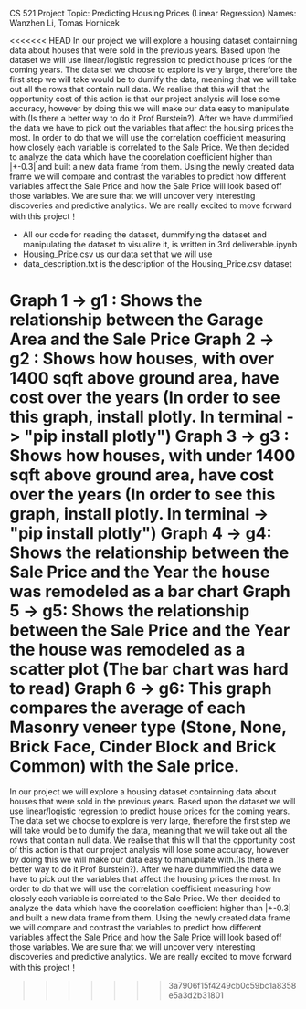 CS 521 Project
Topic: Predicting Housing Prices (Linear Regression)
Names: Wanzhen Li, Tomas Hornicek

<<<<<<< HEAD
In our project we will explore a housing dataset containning data about houses that were sold in the previous years. Based upon the dataset we will use linear/logistic regression to predict house prices for the coming years. The data set we choose to explore is very large, therefore the first step we will take would be to dumify the data, meaning that we will take out all the rows that contain null data. We realise that this will that the opportunity cost of this action is that our project analysis will lose some accuracy, however by doing this we will make our data easy to manipulate with.(Is there a better way to do it Prof Burstein?). After we have dummified the data we have to pick out the variables that affect the housing prices the most. In order to do that we will use the correlation coefficient measuring how closely each variable is correlated to the Sale Price. We then decided to analyze the data which have the coorelation coefficient higher than |+-0.3| and built a new data frame from them. Using the newly created data frame we will compare and contrast the variables to predict how different variables affect the Sale Price and how the Sale Price will look based off those variables.  We are sure that we will uncover very interesting discoveries and predictive analytics. We are really excited to move forward with this project！

- All our code for reading the dataset, dummifying the dataset and manipulating the dataset to visualize it, is written in 3rd deliverable.ipynb
- Housing_Price.csv us our data set that we will use
- data_description.txt is the description of the Housing_Price.csv  dataset



Graph 1 -> g1 : Shows the relationship between the Garage Area and the Sale Price
Graph 2 -> g2 : Shows how houses, with over 1400 sqft above ground area, have cost over the years (In order to see this graph, install plotly. In terminal -> "pip install plotly")
Graph 3 -> g3 : Shows how houses, with under 1400 sqft above ground area, have cost over the years (In order to see this graph, install plotly. In terminal -> "pip install plotly")
Graph 4 -> g4: Shows the relationship between the Sale Price and the Year the house was remodeled as a bar chart
Graph 5 -> g5: Shows the relationship between the Sale Price and the Year the house was remodeled as a scatter plot (The bar chart was hard to read)
Graph 6 -> g6: This graph compares the average of each Masonry veneer type (Stone, None, Brick Face, Cinder Block and Brick Common) with the Sale price.
=======
In our project we will explore a housing dataset containning data about houses that were sold in the previous years. Based upon the dataset we will use linear/logistic regression to predict house prices for the coming years. The data set we choose to explore is very large, therefore the first step we will take would be to dumify the data, meaning that we will take out all the rows that contain null data. We realise that this will that the opportunity cost of this action is that our project analysis will lose some accuracy, however by doing this we will make our data easy to manupilate with.(Is there a better way to do it Prof Burstein?). After we have dummified the data we have to pick out the variables that affect the housing prices the most. In order to do that we will use the correlation coefficient measuring how closely each variable is correlated to the Sale Price. We then decided to analyze the data which have the coorelation coefficient higher than |+-0.3| and built a new data frame from them. Using the newly created data frame we will compare and contrast the variables to predict how different variables affect the Sale Price and how the Sale Price will look based off those variables.  We are sure that we will uncover very interesting discoveries and predictive analytics. We are really excited to move forward with this project！
>>>>>>> 3a7906f15f4249cb0c59bc1a8358e5a3d2b31801
